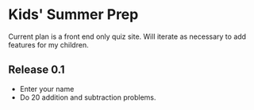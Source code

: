 # Kids' Summer Prep

Current plan is a front end only quiz site.  Will iterate as necessary to add features for my children.

## Release 0.1
 - Enter your name
 - Do 20 addition and subtraction problems.
 
